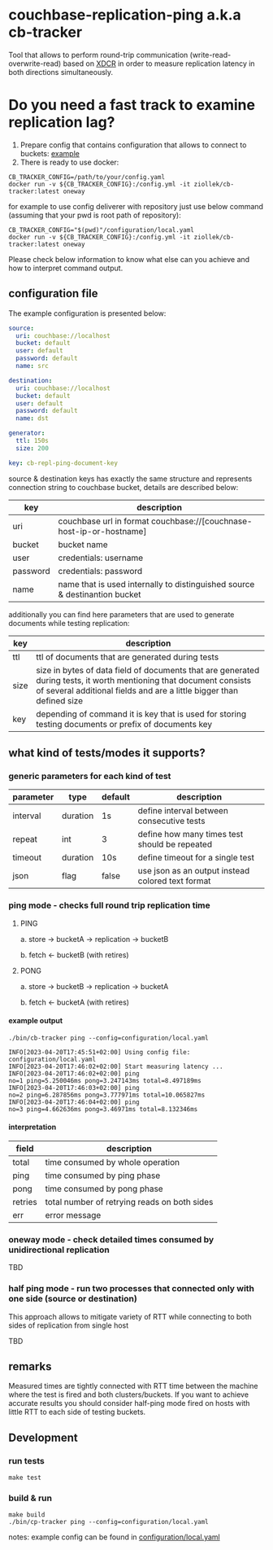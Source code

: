 # couchbase-replication-ping a.k.a cb-tracker

Tool that allows to perform round-trip communication (write-read-overwrite-read) based on [XDCR](https://docs.couchbase.com/server/current/learn/clusters-and-availability/xdcr-overview.html) in order to measure replication latency in both directions simultaneously.

# Do you need a fast track to examine replication lag?

1. Prepare config that contains configuration that allows to connect to buckets: [example](./configuration/local.yaml)
2. There is ready to use docker:

```
CB_TRACKER_CONFIG=/path/to/your/config.yaml
docker run -v ${CB_TRACKER_CONFIG}:/config.yml -it ziollek/cb-tracker:latest oneway
```

for example to use config deliverer with repository just use below command (assuming that your pwd is root path of repository):

```
CB_TRACKER_CONFIG="$(pwd)"/configuration/local.yaml
docker run -v ${CB_TRACKER_CONFIG}:/config.yml -it ziollek/cb-tracker:latest oneway
```

Please check below information to know what else can you achieve and how to interpret command output.

## configuration file

The example configuration is presented below:

```yaml
source:
  uri: couchbase://localhost
  bucket: default
  user: default
  password: default
  name: src

destination:
  uri: couchbase://localhost
  bucket: default
  user: default
  password: default
  name: dst

generator:
  ttl: 150s
  size: 200

key: cb-repl-ping-document-key
```

source & destination keys has exactly the same structure and represents connection string to couchbase bucket, details are described below:

| key      | description                                                                |
|----------|----------------------------------------------------------------------------|
| uri      | couchbase url in format couchbase://[couchnase-host-ip-or-hostname]        |
| bucket   | bucket name                                                                |
| user     | credentials: username                                                      |
| password | credentials: password                                                      |
| name| name that is used internally to distinguished source & destinantion bucket |

additionally you can find here parameters that are used to generate documents while testing replication:

| key  | description                                                                         |
|------|-------------------------------------------------------------------------------------|
| ttl  | ttl of documents that are generated during tests |
| size | size in bytes of data field of documents that are generated during tests, it worth mentioning that document consists of several additional fields and are a little bigger than defined size|
| key  | depending of command it is key that is used for storing testing documents or prefix of documents key |


## what kind of tests/modes it supports?

### generic parameters for each kind of test

| parameter | type     | default | description                                        | 
|--------|----------|---------|----------------------------------------------------|
| interval | duration | 1s      | define interval between consecutive tests          |
| repeat | int      | 3       | define how many times test should be repeated      |
| timeout | duration | 10s     | define timeout for a single test                   |
| json   | flag     | false   | use json as an output instead colored text format  |

### ping mode - checks full round trip replication time

1. PING

   a. store -> bucketA -> replication -> bucketB

   b. fetch <- bucketB (with retires)
2. PONG

   a. store -> bucketB -> replication -> bucketA

   b. fetch <- bucketA (with retires)

#### example output

```
./bin/cb-tracker ping --config=configuration/local.yaml

INFO[2023-04-20T17:45:51+02:00] Using config file: configuration/local.yaml
INFO[2023-04-20T17:46:02+02:00] Start measuring latency ...
INFO[2023-04-20T17:46:02+02:00] ping                                          no=1 ping=5.250046ms pong=3.247143ms total=8.497189ms
INFO[2023-04-20T17:46:03+02:00] ping                                          no=2 ping=6.287856ms pong=3.777971ms total=10.065827ms
INFO[2023-04-20T17:46:04+02:00] ping                                          no=3 ping=4.662636ms pong=3.46971ms total=8.132346ms
```

#### interpretation

| field   | description                                  |
|---------|----------------------------------------------|
| total   | time consumed by whole operation             |
| ping    | time consumed by ping phase                  |
| pong    | time consumed by pong phase                  |
| retries | total number of retrying reads on both sides |
| err | error message |

### oneway mode - check detailed times consumed by unidirectional replication

TBD

### half ping mode - run two processes that connected only with one side (source or destination)

This approach allows to mitigate variety of RTT while connecting to both sides of replication from single host

TBD


## remarks

Measured times are tightly connected with RTT time between the machine where the test is fired and both clusters/buckets.
If you want to achieve accurate results you should consider half-ping mode fired on hosts with little RTT to each side of testing buckets.


## Development

### run tests

```
make test
```
 

### build & run

```
make build
./bin/cp-tracker ping --config=configuration/local.yaml
```

notes: example config can be found in [configuration/local.yaml](./configuration/local.yaml)